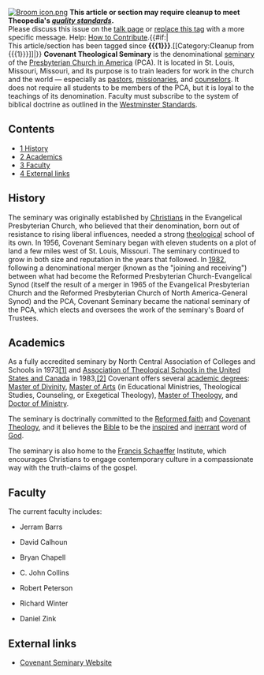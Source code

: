 [![Broom icon.png](images/thumb/9/90/Broom_icon.png/30px-Broom_icon.png.pagespeed.ce.3MDzK_R-j-.png)](http://www.theopedia.com/File:Broom_icon.png)
**This article or section may require cleanup to meet Theopedia's *[quality standards](http://www.theopedia.com/Theopedia:Writing_guide "Theopedia:Writing guide")*.**  
Please discuss this issue on the
[talk page](http://www.theopedia.com/index.php?title=Talk:Covenant_Theological_Seminary&action=edit&redlink=1 "Talk:Covenant Theological Seminary (page does not exist)")
or
[replace this tag](index.php?title=Covenant_Theological_Seminary&action=edit)
with a more specific message. Help:
[How to Contribute](http://www.theopedia.com/Help:How_to_contribute "Help:How to contribute").{{\#if:|  
This article/section has been tagged since
**{{{1}}}**.[[Category:Cleanup from {{{1}}}]]|}}
**Covenant Theological Seminary** is the denominational
[seminary](index.php?title=Seminary&action=edit&redlink=1 "Seminary (page does not exist)")
of the
[Presbyterian Church in America](Presbyterian_Church_in_America "Presbyterian Church in America")
(PCA). It is located in St. Louis, Missouri, Missouri, and its
purpose is to train leaders for work in the church and the world —
especially as [pastors](Pastor "Pastor"),
[missionaries](Missionary "Missionary"), and
[counselors](Counseling "Counseling"). It does not require all
students to be members of the PCA, but it is loyal to the teachings
of its denomination. Faculty must subscribe to the system of
biblical doctrine as outlined in the
[Westminster Standards](index.php?title=Westminster_Standards&action=edit&redlink=1 "Westminster Standards (page does not exist)").

## Contents

-   [1 History](#History)
-   [2 Academics](#Academics)
-   [3 Faculty](#Faculty)
-   [4 External links](#External_links)

## History

The seminary was originally established by
[Christians](Christian "Christian") in the Evangelical Presbyterian
Church, who believed that their denomination, born out of
resistance to rising liberal influences, needed a strong
[theological](Theology "Theology") school of its own. In 1956,
Covenant Seminary began with eleven students on a plot of land a
few miles west of St. Louis, Missouri. The seminary continued to
grow in both size and reputation in the years that followed. In
[1982](index.php?title=1982&action=edit&redlink=1 "1982 (page does not exist)"),
following a denominational merger (known as the "joining and
receiving") between what had become the Reformed Presbyterian
Church-Evangelical Synod (itself the result of a merger in 1965 of
the Evangelical Presbyterian Church and the Reformed Presbyterian
Church of North America-General Synod) and the PCA, Covenant
Seminary became the national seminary of the PCA, which elects and
oversees the work of the seminary's Board of Trustees.

## Academics

As a fully accredited seminary by North Central Association of
Colleges and Schools in
1973[[1]](http://www.ncahlc.org/index.php?option=com_directory&Action=ShowBasic&instid=1424)
and
[Association of Theological Schools in the United States and Canada](index.php?title=Association_of_Theological_Schools_in_the_United_States_and_Canada&action=edit&redlink=1 "Association of Theological Schools in the United States and Canada (page does not exist)")
in 1983,[[2]](http://www.ats.edu/member_schools/covenant.asp)
Covenant offers several
[academic degrees](index.php?title=Academic_degrees&action=edit&redlink=1 "Academic degrees (page does not exist)"):
[Master of Divinity](index.php?title=Master_of_Divinity&action=edit&redlink=1 "Master of Divinity (page does not exist)"),
[Master of Arts](index.php?title=Master_of_Arts_(postgraduate)&action=edit&redlink=1 "Master of Arts (postgraduate) (page does not exist)")
(in Educational Ministries, Theological Studies, Counseling, or
Exegetical Theology),
[Master of Theology](index.php?title=Master_of_Theology&action=edit&redlink=1 "Master of Theology (page does not exist)"),
and
[Doctor of Ministry](index.php?title=Doctor_of_Ministry&action=edit&redlink=1 "Doctor of Ministry (page does not exist)").

The seminary is doctrinally committed to the
[Reformed faith](Calvinism "Calvinism") and
[Covenant Theology](Covenant_Theology "Covenant Theology"), and it
believes the [Bible](Bible "Bible") to be the
[inspired](index.php?title=Biblical_inspiration&action=edit&redlink=1 "Biblical inspiration (page does not exist)")
and
[inerrant](index.php?title=Biblical_inerrancy&action=edit&redlink=1 "Biblical inerrancy (page does not exist)")
word of [God](God "God").

The seminary is also home to the
[Francis Schaeffer](Francis_Schaeffer "Francis Schaeffer")
Institute, which encourages Christians to engage contemporary
culture in a compassionate way with the truth-claims of the
gospel.

## Faculty

The current faculty includes:

-   Jerram Barrs
-   David Calhoun
-   Bryan Chapell
-   C. John Collins

-   Robert Peterson
-   Richard Winter
-   Daniel Zink



## External links

-   [Covenant Seminary Website](http://www.covenantseminary.edu)



